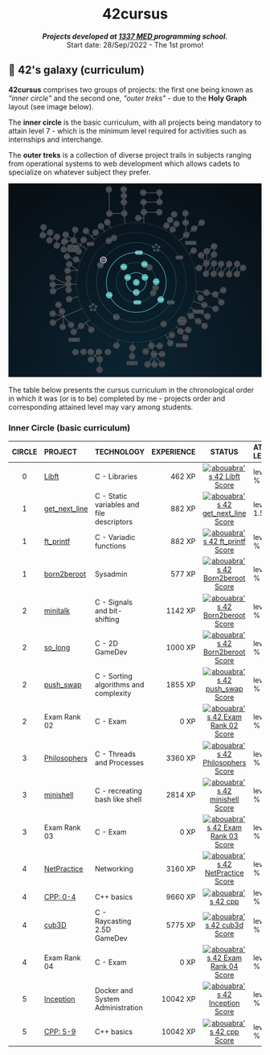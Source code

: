 <h1 align="center">
	42cursus
</h1>

<p align="center">
	<b><i>Projects developed at <a href="https://www.133.ma/">1337 MED </a> programming school.</i></b><br>
	Start date: 28/Sep/2022 - The 1st promo!
</p>

## 🌌 42's galaxy (curriculum)

**42cursus** comprises two groups of projects: the first one being known as _"inner circle"_ and the second one, _"outer treks"_ - due to the **Holy Graph** layout (see image below).

The **inner circle** is the basic curriculum, with all projects being mandatory to attain level 7 - which is the minimum level required for activities such as internships and interchange.

The **outer treks** is a collection of diverse project trails in subjects ranging from operational systems to web development which allows cadets to specialize on whatever subject they prefer.

![42's galaxy](https://raw.githubusercontent.com/abouabra/1337-journey/master/imgs/HolyGraph.png)

The table below presents the cursus curriculum in the chronological order in which it was (or is to be) completed by me - projects order and corresponding attained level may vary among students.

### Inner Circle (basic curriculum)

| CIRCLE | PROJECT                                                    | TECHNOLOGY                                | EXPERIENCE |                                                                          STATUS                                                                           | ATTAINED LEVEL |
| :----: | :--------------------------------------------------------- | :---------------------------------------- | ---------: | :-------------------------------------------------------------------------------------------------------------------------------------------------------: | :------------- |
|   0    | [Libft](https://github.com/abouabra/42-ft_libft)              | C - Libraries                             |     462 XP |     [![abouabra's 42 Libft Score](https://badge42.vercel.app/api/v2/cl3ezqaqd003009l22l4f46q3/project/2809732)](https://github.com/JaeSeoKim/badge42)     | level 1.06 %   |
|   1    | [get_next_line](https://github.com/abouabra/42-get_next_line) | C - Static variables and file descriptors |     882 XP | [![abouabra's 42 get_next_line Score](https://badge42.vercel.app/api/v2/cl3ezqaqd003009l22l4f46q3/project/2835797)](https://github.com/JaeSeoKim/badge42) | level 1.58%    |
|   1    | [ft_printf](https://github.com/abouabra/42-ft_printf)         | C - Variadic functions                    |     882 XP |   [![abouabra's 42 ft_printf Score](https://badge42.vercel.app/api/v2/cl3ezqaqd003009l22l4f46q3/project/2833791)](https://github.com/JaeSeoKim/badge42)   | level 2.07 %   |
|   1    | [born2beroot](https://github.com/abouabra/Born2BeRoot)     | Sysadmin                                  |     577 XP |  [![abouabra's 42 Born2beroot Score](https://badge42.vercel.app/api/v2/cl3ezqaqd003009l22l4f46q3/project/2824150)](https://github.com/JaeSeoKim/badge42)  | level 2.27 %   |
|   2    | [minitalk](https://github.com/abouabra/42-MiniTalk)          | C - Signals and bit-shifting              |    1142 XP |  [![abouabra's 42 Born2beroot Score](https://badge42.vercel.app/api/v2/cl3ezqaqd003009l22l4f46q3/project/2824150)](https://github.com/JaeSeoKim/badge42)  | level 2.74 %   |
|   2    | [so_long](https://github.com/abouabra/42-SoLong)             | C - 2D GameDev                            |    1000 XP |  [![abouabra's 42 Born2beroot Score](https://badge42.vercel.app/api/v2/cl3ezqaqd003009l22l4f46q3/project/2824150)](https://github.com/JaeSeoKim/badge42)  | level 3.08 %   |
|   2    | [push_swap](https://github.com/abouabra/42-PushSwap)         | C - Sorting algorithms and complexity     |    1855 XP |   [![abouabra's 42 push_swap Score](https://badge42.vercel.app/api/v2/cl3ezqaqd003009l22l4f46q3/project/2912401)](https://github.com/JaeSeoKim/badge42)   | level 3.47 %   |
|   2    | Exam Rank 02                                               | C - Exam                                  |       0 XP | [![abouabra's 42 Exam Rank 02 Score](https://badge42.vercel.app/api/v2/cl3ezqaqd003009l22l4f46q3/project/2912404)](https://github.com/JaeSeoKim/badge42)  | level 3.47 %   |
|   3    | [Philosophers](https://github.com/abouabra/42-Philosophers)   | C - Threads and Processes                 |    3360 XP | [![abouabra's 42 Philosophers Score](https://badge42.vercel.app/api/v2/cl3ezqaqd003009l22l4f46q3/project/2933943)](https://github.com/JaeSeoKim/badge42)  | level 4.07 %   |
|   3    | [minishell](https://github.com/abouabra/42-Minishell)         | C - recreating bash like shell            |    2814 XP |   [![abouabra's 42 minishell Score](https://badge42.vercel.app/api/v2/cl3ezqaqd003009l22l4f46q3/project/2933944)](https://github.com/JaeSeoKim/badge42)   | level 4.28 %   |
|   3    | Exam Rank 03                                               | C - Exam                                  |       0 XP | [![abouabra's 42 Exam Rank 03 Score](https://badge42.vercel.app/api/v2/cl3ezqaqd003009l22l4f46q3/project/2933942)](https://github.com/JaeSeoKim/badge42)  | level 4.28 %   |
|   4    | [NetPractice](https://github.com/abouabra/42-NetPractice)     | Networking                                |    3160 XP |  [![abouabra's 42 NetPractice Score](https://badge42.vercel.app/api/v2/cl3ezqaqd003009l22l4f46q3/project/3255965)](https://github.com/JaeSeoKim/badge42)  | level 4.47 %   |
|   4    | [CPP: 0-4](https://github.com/abouabra/42-CPP)                | C++ basics                                |    9660 XP |         [![abouabra's 42 cpp](https://badge42.vercel.app/api/v2/cl3ezqaqd003009l22l4f46q3/project/3255972)](https://github.com/JaeSeoKim/badge42)         | level 5.05 %   |
|   4    | [cub3D](https://github.com/abouabra/Cub3D)                 | C - Raycasting 2.5D GameDev               |    5775 XP |     [![abouabra's 42 cub3d Score](https://badge42.vercel.app/api/v2/cl3ezqaqd003009l22l4f46q3/project/3255972)](https://github.com/JaeSeoKim/badge42)     | level 5.49 %   |
|   4    | Exam Rank 04                                               | C - Exam                                  |       0 XP | [![abouabra's 42 Exam Rank 04 Score](https://badge42.vercel.app/api/v2/cl3ezqaqd003009l22l4f46q3/project/3255971)](https://github.com/JaeSeoKim/badge42)  | level 5.49 %   |
|   5    | [Inception](https://github.com/abouabra/42-Inception)         | Docker and System Administration          |   10042 XP |   [![abouabra's 42 Inception Score](https://badge42.vercel.app/api/v2/cl3ezqaqd003009l22l4f46q3/project/3255971)](https://github.com/JaeSeoKim/badge42)   | level 6.25 %   |
|   5    | [CPP: 5-9](https://github.com/abouabra/42-CPP)                | C++ basics                                |   10042 XP |      [![abouabra's 42 cpp Score](https://badge42.vercel.app/api/v2/cl3ezqaqd003009l22l4f46q3/project/3255972)](https://github.com/JaeSeoKim/badge42)      | level 6.85 %   |